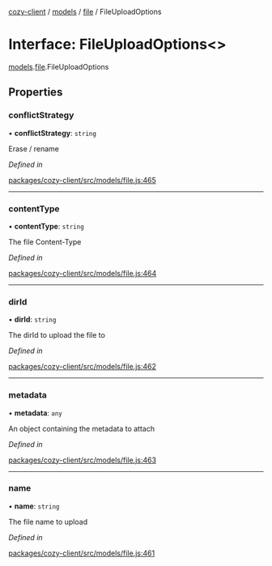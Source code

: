 [cozy-client](../README.md) / [models](../modules/models.md) / [file](../modules/models.file.md) / FileUploadOptions

# Interface: FileUploadOptions<>

[models](../modules/models.md).[file](../modules/models.file.md).FileUploadOptions

## Properties

### conflictStrategy

• **conflictStrategy**: `string`

Erase / rename

*Defined in*

[packages/cozy-client/src/models/file.js:465](https://github.com/cozy/cozy-client/blob/master/packages/cozy-client/src/models/file.js#L465)

***

### contentType

• **contentType**: `string`

The file Content-Type

*Defined in*

[packages/cozy-client/src/models/file.js:464](https://github.com/cozy/cozy-client/blob/master/packages/cozy-client/src/models/file.js#L464)

***

### dirId

• **dirId**: `string`

The dirId to upload the file to

*Defined in*

[packages/cozy-client/src/models/file.js:462](https://github.com/cozy/cozy-client/blob/master/packages/cozy-client/src/models/file.js#L462)

***

### metadata

• **metadata**: `any`

An object containing the metadata to attach

*Defined in*

[packages/cozy-client/src/models/file.js:463](https://github.com/cozy/cozy-client/blob/master/packages/cozy-client/src/models/file.js#L463)

***

### name

• **name**: `string`

The file name to upload

*Defined in*

[packages/cozy-client/src/models/file.js:461](https://github.com/cozy/cozy-client/blob/master/packages/cozy-client/src/models/file.js#L461)
